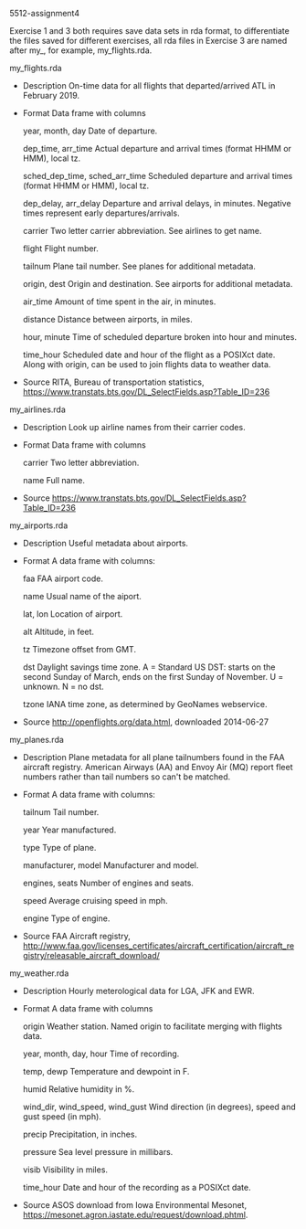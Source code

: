 5512-assignment4

Exercise 1 and 3 both requires save data sets in rda format, to differentiate the files saved for different exercises, all rda files in Exercise 3 are named after my_, for example, my_flights.rda.


my_flights.rda
- Description
  On-time data for all flights that departed/arrived ATL in February 2019.
- Format
	Data frame with columns
	
	year, month, day
		Date of departure.

	dep_time, arr_time
		Actual departure and arrival times (format HHMM or HMM), local tz.

	sched_dep_time, sched_arr_time
		Scheduled departure and arrival times (format HHMM or HMM), local tz.

	dep_delay, arr_delay
		Departure and arrival delays, in minutes. Negative times represent early departures/arrivals.

	carrier
		Two letter carrier abbreviation. See airlines to get name.

	flight
		Flight number.

	tailnum
		Plane tail number. See planes for additional metadata.

	origin, dest
		Origin and destination. See airports for additional metadata.

	air_time
		Amount of time spent in the air, in minutes.

	distance
		Distance between airports, in miles.

	hour, minute
		Time of scheduled departure broken into hour and minutes.

	time_hour
		Scheduled date and hour of the flight as a POSIXct date. Along with origin, can be used to join flights data to weather data.
- Source
  RITA, Bureau of transportation statistics, https://www.transtats.bts.gov/DL_SelectFields.asp?Table_ID=236


my_airlines.rda
- Description
  Look up airline names from their carrier codes.
- Format
  	Data frame with columns

	carrier
		Two letter abbreviation.

	name
		Full name.

- Source
  https://www.transtats.bts.gov/DL_SelectFields.asp?Table_ID=236


my_airports.rda
- Description
  Useful metadata about airports.
- Format
	A data frame with columns:

	faa
		FAA airport code.

	name
		Usual name of the aiport.

	lat, lon
		Location of airport.

	alt
		Altitude, in feet.

	tz
		Timezone offset from GMT.

	dst
		Daylight savings time zone. A = Standard US DST: starts on the second Sunday of March, ends on the first Sunday of November. U = unknown. N = no dst.

	tzone
		IANA time zone, as determined by GeoNames webservice.
- Source
  http://openflights.org/data.html, downloaded 2014-06-27


my_planes.rda
- Description
  Plane metadata for all plane tailnumbers found in the FAA aircraft registry. American Airways (AA) and Envoy Air (MQ) report fleet numbers rather than tail numbers so can't be matched.
- Format
	A data frame with columns:

	tailnum
		Tail number.

	year
		Year manufactured.

	type
		Type of plane.

	manufacturer, model
		Manufacturer and model.

	engines, seats
		Number of engines and seats.

	speed
		Average cruising speed in mph.

	engine
		Type of engine.

- Source
  FAA Aircraft registry, http://www.faa.gov/licenses_certificates/aircraft_certification/aircraft_registry/releasable_aircraft_download/

my_weather.rda
- Description
  Hourly meterological data for LGA, JFK and EWR.
- Format
  	A data frame with columns

	origin
		Weather station. Named origin to facilitate merging with flights data.

	year, month, day, hour
		Time of recording.

	temp, dewp
		Temperature and dewpoint in F.

	humid
		Relative humidity in %.

	wind_dir, wind_speed, wind_gust
		Wind direction (in degrees), speed and gust speed (in mph).

	precip
		Precipitation, in inches.

	pressure
		Sea level pressure in millibars.

	visib
		Visibility in miles.

	time_hour
		Date and hour of the recording as a POSIXct date.

- Source
  ASOS download from Iowa Environmental Mesonet, https://mesonet.agron.iastate.edu/request/download.phtml.